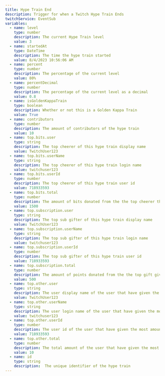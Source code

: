 ```yaml
---
title: Hype Train End
description: Trigger for when a Twitch Hype Train Ends
twitchService: EventSub
variables:
  - name: level
    type: number
    description: The current Hype Train level
    value: 3
  - name: startedAt
    type: DateTime
    description: The time the hype train started
    value: 8/4/2023 10:56:06 AM
  - name: percent
    type: number
    description: The percentage of the current level
    value: 80%
  - name: percentDecimal
    type: number
    description: The percentage of the current level as a decimal
    value: 0.8
  - name: isGoldenKappaTrain
    type: boolean
    description: Whether or not this is a Golden Kappa Train
    value: True
  - name: contributors
    type: number
    description: The amount of contributors of the hype train
    value: 10
  - name: top.bits.user
    type: string
    description: The top cheerer of this hype train display name
    value: TwitchUser123
  - name: top.bits.userName
    type: string
    description: The top cheerer of this hype train login name
    value: twitchuser123
  - name: top.bits.userId
    type: number
    description: The top cheerer of this hype train user id
    value: 718933593
  - name: top.bits.total
    type: number
    description: The amount of bits donated from the the top cheerer this hype train
    value: 1500
  - name: top.subscription.user
    type: string
    description: The top sub gifter of this hype train display name
    value: TwitchUser123
  - name: top.subscription.userName
    type: string
    description: The top sub gifter of this hype train login name
    value: twitchuser123
  - name: top.subscription.userId
    type: number
    description: The top sub gifter of this hype train user id
    value: 718933593
  - name: top.subscription.total
    type: number
    description: The amount of points donated from the the top gift giver this hype train. Tier 1 = 500 points | Tier 2 = 1000 points | Tier 3 = 2500 points
    value: 500
  - name: top.other.user
    type: string
    description: The user display name of the user that have given the most amount of things that aren't bits/giftsubs this hype train
    value: TwitchUser123
  - name: top.other.userName
    type: string
    description: The user login name of the user that have given the most amount of things that aren't bits/giftsubs this hype train
    value: twitchuser123
  - name: top.other.userId
    type: number
    description: The user id of the user that have given the most amount of things that aren't bits/giftsubs this hype train
    value: 718933593
  - name: top.other.total
    type: number
    description: The total amount of the user that have given the most amount of things that aren't bits/giftsubs this hype train
    value: 10
  - name: id
    type: string
    description:  The unique identifier of the hype train
---
```

